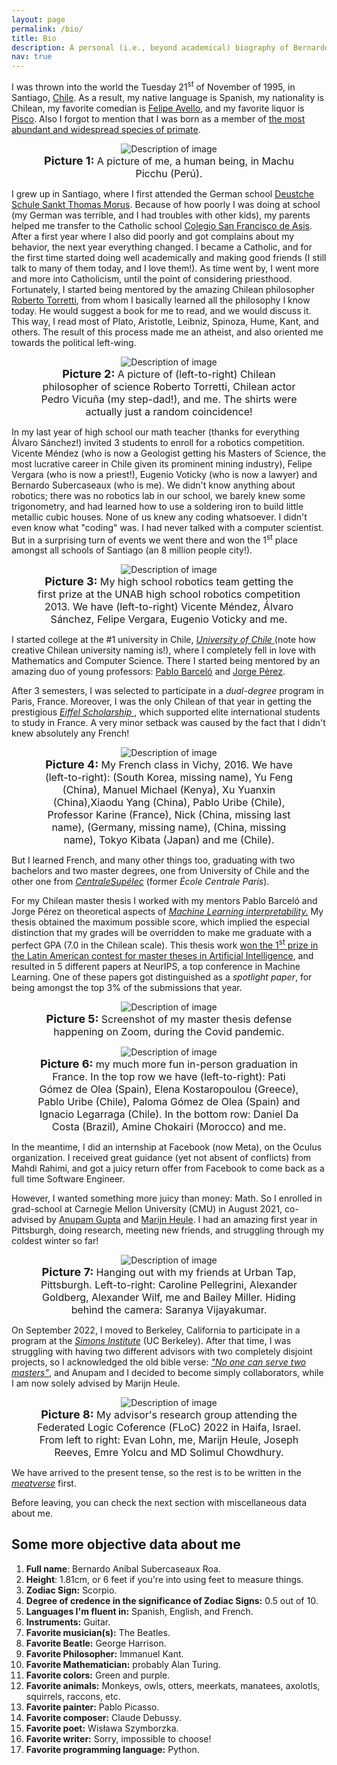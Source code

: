 ```yaml
---
layout: page
permalink: /bio/
title: Bio
description: A personal (i.e., beyond academical) biography of Bernardo Subercaseaux.
nav: true
---
```


I was thrown into the world the Tuesday 21<sup>st</sup> of November of 1995, in Santiago, <a href="https://en.wikipedia.org/wiki/Chile">Chile</a>. As a result, my native language is Spanish, my nationality is Chilean, my favorite comedian is <a href="https://www.felipeavello.cl/">Felipe Avello</a>, and my favorite liquor is <a href="https://en.wikipedia.org/wiki/Pisco" >Pisco</a>. Also I forgot to mention that I was born as a member of <a href="https://en.wikipedia.org/wiki/Human">the most abundant and widespread species of primate</a>.

<figure style="text-align:center;">
  <img src="../assets/img/leyo.jpeg" alt="Description of image" style="max-width: 70%;">
  <figcaption>
    <b style="font-size: 18px;"> Picture 1: </b>
    <span style="font-size: 16px;"> A picture of me, a human being, in Machu Picchu (Perú).</span>
  </figcaption>
</figure>


I grew up in Santiago, where I first attended the German school <a href="https://dsmorus.cl/">Deustche Schule Sankt Thomas Morus</a>. Because of how poorly I was doing at school (my German was terrible, and I had troubles with other kids), my parents helped me transfer to the Catholic school <a href="https://www.colegiosanfranciscodeasis.cl/csfda/">Colegio San Francisco de Asis</a>. After a first year where I also did poorly and got complains about my behavior, the next year everything changed. I became a Catholic, and for the first time started doing well academically and making good friends (I still talk to many of them today, and I love them!). As time went by, I went more and more into Catholicism, until the point of considering priesthood. Fortunately, I started being mentored by the amazing Chilean philosopher <a href="https://en.wikipedia.org/wiki/Roberto_Torretti"> Roberto Torretti</a>, from whom I basically learned all the philosophy I know today. He would suggest a book for me to read, and we would discuss it. This way, I read most of Plato, Aristotle, Leibniz, Spinoza, Hume, Kant, and others. The result of this process made me an atheist, and also oriented me towards the political left-wing. 

<figure style="text-align:center;">
  <img src="../assets/img/polos_rojas.jpeg" alt="Description of image" style="max-width: 70%;">
  <figcaption>
    <b style="font-size: 18px;"> Picture 2: </b>
    <span style="font-size: 16px;"> A picture of (left-to-right) Chilean philosopher of science Roberto Torretti, Chilean actor Pedro Vicuña (my step-dad!), and me. The shirts were actually just a random coincidence!</span>
  </figcaption>
</figure>




In my last year of high school our math teacher (thanks for everything Álvaro Sánchez!) invited 3 students to enroll for a robotics competition. Vicente Méndez (who is now a Geologist getting his Masters of Science, the most lucrative career in Chile given its prominent mining industry), Felipe Vergara (who is now a priest!), Eugenio Voticky (who is now a lawyer) and Bernardo Subercaseaux (who is me). We didn't know anything about robotics; there was no robotics lab in our school, we barely knew some trigonometry, and had learned how to use a soldering iron to build little metallic cubic houses. None of us knew any coding whatsoever. I didn't even know what "coding" was. I had never talked with a computer scientist. But in a surprising turn of events we went there and won the 1<sup>st</sup> place amongst all schools of Santiago (an 8 million people city!).


<figure style="text-align:center;">
  <img src="../assets/img/robotica.jpeg" alt="Description of image" style="max-width: 70%;">
  <figcaption>
    <b style="font-size: 18px;"> Picture 3: </b>
    <span style="font-size: 16px;"> My high school robotics team getting the first prize at the UNAB high school robotics competition 2013. We have (left-to-right) Vicente Méndez, Álvaro Sánchez, Felipe Vergara, Eugenio Voticky and me.</span>
  </figcaption>
</figure>



I started college at the #1 university in Chile, <em><a href="https://portaluchile.uchile.cl/english"> University of Chile </a></em> (note how creative Chilean university naming is!), where I completely fell in love with Mathematics and Computer Science. There I started being mentored by an amazing duo of young professors: <a href="https://scholar.google.com/citations?user=9OH3PokAAAAJ&hl=en">Pablo Barceló</a> and <a href="https://scholar.google.com/citations?user=a6lUuiwAAAAJ&hl=en">Jorge Pérez</a>.

After 3 semesters, I was selected to participate in a <em>dual-degree</em> program in Paris, France. Moreover, I was the only Chilean of that year in getting the prestigious  <em><a href="https://www.campusfrance.org/en/eiffel-scholarship-program-of-excellence">Eiffel Scholarship </a></em>, which supported elite international students to study in France. A very minor setback was caused by the fact that I didn't knew absolutely any French!

<figure style="text-align:center;">
  <img src="../assets/img/french.jpeg" alt="Description of image" style="max-width: 70%;">
  <figcaption>
    <b style="font-size: 18px;"> Picture 4: </b>
    <span style="font-size: 16px;"> My French class in Vichy, 2016. We have (left-to-right):  (South Korea, missing name), Yu Feng (China), Manuel Michael (Kenya), Xu Yuanxin (China),Xiaodu Yang (China), Pablo Uribe (Chile), Professor Karine (France), Nick (China, missing last name), (Germany, missing name), (China, missing name), Tokyo Kibata (Japan) and me (Chile).</span>
  </figcaption>
</figure>



But I learned French, and many other things too, graduating with two bachelors and two master degrees, one from University of Chile and the other one from <em><a href="https://www.centralesupelec.fr/">CentraleSupélec</a></em> (former <em>École Centrale Paris</em>).

For my Chilean master thesis I worked with my mentors Pablo Barceló and Jorge Pérez on theoretical aspects of <em><a href="https://christophm.github.io/interpretable-ml-book/">Machine Learning interpretability.</a></em> 
My thesis obtained the maximum possible score, which implied the especial distinction that my grades will be overridden to make me graduate with a perfect GPA (7.0 in the Chilean scale). This thesis work <a href="https://portaluchile.uchile.cl/noticias/181898/estudiante-de-postgrado-dcc-gana-concurso-de-tesis"> won the 1<sup>st</sup> prize in the Latin American contest for master theses in Artificial Intelligence</a>, and resulted in 5 different papers at NeurIPS, a top conference in Machine Learning. One of these papers got distinguished as a <em>spotlight paper</em>, for being amongst the top 3% of the submissions that year.



<figure style="text-align:center;">
  <img src="../assets/img/master_defense.png" alt="Description of image" style="max-width: 70%;">
  <figcaption>
    <b style="font-size: 18px;"> Picture 5: </b>
    <span style="font-size: 16px;"> Screenshot of my master thesis defense happening on Zoom, during the Covid pandemic.</span>
  </figcaption>
</figure>


<figure style="text-align:center;">
  <img src="../assets/img/graduation_france.jpg" alt="Description of image" style="max-width: 70%;">
  <figcaption>
    <b style="font-size: 18px;"> Picture 6: </b>
    <span style="font-size: 16px;"> my much more fun in-person graduation in France. In the top row we have (left-to-right): Pati Gómez de Olea (Spain), Elena Kostaropoulou (Greece), Pablo Uribe (Chile), Paloma Gómez de Olea (Spain) and Ignacio Legarraga (Chile). In the bottom row: Daniel Da Costa (Brazil), Amine Chokairi (Morocco) and me.</span>
  </figcaption>
</figure>



In the meantime, I did an internship at Facebook (now Meta), on the Oculus organization. I received great guidance (yet not absent of conflicts) from Mahdi Rahimi, and got a juicy return offer from Facebook to come back as a full time Software Engineer.

However, I wanted something more juicy than money: Math. So I enrolled in grad-school at Carnegie Mellon University (CMU) in August 2021, co-advised by <a href="http://www.cs.cmu.edu/~anupamg/">Anupam Gupta</a> and <a href="https://www.cs.cmu.edu/~mheule/">Marijn Heule</a>. I had an amazing first year in Pittsburgh, doing research, meeting new friends, and struggling through my coldest winter so far!

<figure style="text-align:center;">
  <img src="../assets/img/pittsburgh_friends.png"  alt="Description of image" style="max-width: 70%;">
  <figcaption>
    <b style="font-size: 18px;"> Picture 7: </b>
    <span style="font-size: 16px;"> Hanging out with my friends at Urban Tap, Pittsburgh. Left-to-right: Caroline Pellegrini, Alexander Goldberg, Alexander Wilf, me and Bailey Miller. Hiding behind the camera: Saranya Vijayakumar.</span>
  </figcaption>
</figure>




On September 2022, I moved to Berkeley, California to participate in a program at the <em><a href="">Simons Institute</a></em> (UC 
Berkeley). 
After that time, I was struggling with having two different advisors with two completely disjoint projects, so I acknowledged the old bible verse: <em><a href="https://en.wikipedia.org/wiki/Matthew_6:24#:~:text=%E2%80%9CNo%20one%20can%20serve%20two,other.">"No one can serve two masters"</a></em>, and Anupam and I decided to become simply collaborators, while I am now solely advised by Marijn Heule.

<figure style="text-align:center;">
  <img src="../assets/img/floc.jpg"  alt="Description of image" style="max-width: 70%;">
  <figcaption>
    <b style="font-size: 18px;"> Picture 8: </b>
    <span style="font-size: 16px;"> My advisor's research group attending the Federated Logic Coference (FLoC) 2022 in Haifa, Israel. From left to right: Evan Lohn, me, Marijn Heule, Joseph Reeves, Emre Yolcu and MD Solimul Chowdhury.</span>
  </figcaption>
</figure>



We have arrived to the present tense, so the rest is to be written in the <em><a href="https://www.urbandictionary.com/define.php?term=Meatverse">meatverse</a></em> first. 

Before leaving, you can check the next section with miscellaneous data about me.

## Some more objective data about me

1. **Full name**: Bernardo Aníbal Subercaseaux Roa.
2. **Height**: 1.81cm, or 6 feet if you're into using feet to measure things.
3. **Zodiac Sign:** Scorpio.
4. **Degree of credence in the significance of Zodiac Signs:** 0.5 out of 10.
5. **Languages I'm fluent in:** Spanish, English, and French.
6. **Instruments:** Guitar.
7. **Favorite musician(s):** The Beatles.
8. **Favorite Beatle:** George Harrison.
9. **Favorite Philosopher:** Immanuel Kant.
10. **Favorite Mathematician:** probably Alan Turing.
11. **Favorite colors:** Green and purple.
12. **Favorite animals:** Monkeys, owls, otters, meerkats, manatees, axolotls, squirrels, raccons, etc.
13. **Favorite painter:** Pablo Picasso.
14. **Favorite composer:** Claude Debussy.
15. **Favorite poet:** Wisława Szymborzka.
16. **Favorite writer:** Sorry, impossible to choose!
17. **Favorite programming language:** Python.
